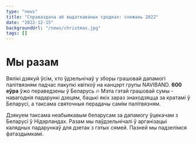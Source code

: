 ```yaml
---
type: "news"
title: "Справаздача аб выдаткаваных сродках: снежань 2022"
date: "2022-12-15"
backgroundUrl: "/news/christmas.jpg"
tags: []
---
```


# Мы разам

Вялікі дзякуй ўсім, хто ўдзельнічаў у зборы грашовай дапамогі палітвязням падчас пакупкі квіткоў на канцэрт групы NAVIBAND. 
**600 еўра** ўжо пераведзены ў Беларусь 🔥 
Мэта гэтай грашовай сумы - навагоднія падарункі дзецям, бацькі якіх зараз знаходзяцца за кратамі ў Беларусі,
а таксама святочныя перадачы самім палітвязням. 

Дзякуем таксама неабыякавым беларусам за дапамогу ўцекачам з Беларусі ў Нідэрландах. Разам мы паўдзельнічалі 
ў арганізацыі калядных падарункаў для дзетак з гэтых сямей. Пазней мы падзелімся фатаздымкамі. 
